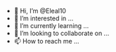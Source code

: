 - 👋 Hi, I’m @Eleal10
- 👀 I’m interested in ...
- 🌱 I’m currently learning ...
- 💞️ I’m looking to collaborate on ...
- 📫 How to reach me ...

<!---
Eleal10/Eleal10 is a ✨ special ✨ repository because its `README.md` (this file) appears on your GitHub profile.
You can click the Preview link to take a look at your changes.
me llamo elena--->


